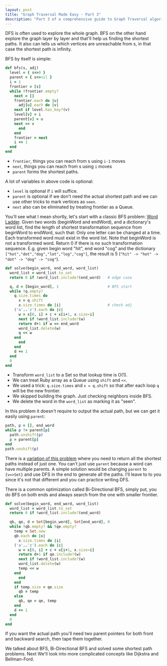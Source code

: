 ```yaml
---
layout: post
title: "Graph Traversal Made Easy - Part 3"
description: "Part 3 of a comprehensive guide to Graph Traversal algorithms which includes (Bi-Directional) Breadth First Search and solves some leetcode problems with it."
---
```


DFS is often used to explore the whole graph. BFS on the other hand explore the graph layer by layer and that'll help us finding the shortest paths. It also can tells us which vertices are unreachable from s, in that case the shortest path is infinity.

BFS by itself is simple:

```ruby
def bfs(s, adj)
  level = { s=>0 }
  parent = { s=>nil }
  i = 1
  frontier = [s]
  while !frontier.empty?
    next = []
    frontier.each do |u|
      adj[u].each do |v|
	next if level.has_key?(v)
	level[v] = i
	parent[v] = u
	next << v
      end
    end
    frontier = next
    i += 1
  end
end
```

- `frontier`, things you can reach from s using `i-1` moves
- `next`, things you can reach from s using `i` moves
- `parent` forms the shortest paths.

A lot of variables in above code is optional:

- `level` is optional if `i` will suffice.
- `parent` is optional if we don't need the actual shortest path and we can use other tricks to mark vertices as `seen`.
- `next` also can be eliminated by treating frontier as a Queue.

You'll see what I mean shortly, let's start with a classic BFS problem: [Word Ladder](https://leetcode.com/problems/word-ladder/description). Given two words (beginWord and endWord), and a dictionary's word list, find the length of shortest transformation sequence from beginWord to endWord, such that: Only one letter can be changed at a time. Each transformed word must exist in the word list. Note that beginWord is not a transformed word. Return 0 if there is no such transformation sequence. E.g. given begin word "hit", end word "cog" and the dictionary `["hot","dot","dog","lot","log","cog"]`, the result is 5 (`"hit" -> "hot" -> "dot" -> "dog" -> "cog"`).

```ruby
def solve(begin_word, end_word, word_list)
  word_list = word_list.to_set
  return 0 if !word_list.include?(end_word)   # edge case

  q, d = [begin_word], 1                      # BFS start
  while !q.empty?
    q.size.times do
      x = q.shift
      x.size.times do |i|                     # check adj
	('a'..'z').each do |c|
	  w = x[0, i] + c + x[i+1, x.size-i]
	  next if !word_list.include?(w)
	  return d+1 if w == end_word
	  word_list.delete(w)
	  q << w
	end
      end
    end
    d += 1
  end
  0
end
```

- Transform `word_list` to a Set so that lookup time is O(1).
- We can treat Ruby array as a Queue using `shift` and `<<`.
- We used a trick: `q.size.times` and `x = q.shift` so that after each loop `q` will be the new frontier.
- We skipped building the graph. Just checking neighbors inside BFS.
- We delete the word in the `word_list` as marking it as "seen".

In this problem it doesn't require to output the actual path, but we can get it easily using `parent`:

```ruby
path, p = [], end_word
while p != parent[p]
  path.unshift(p)
  p = parent[p]
end
path.unshift(p)
```

There is a [variation of this problem](https://leetcode.com/problems/word-ladder-ii/description) where you need to return all the shortest paths instead of just one. You can't just use `parent` because a word can have multiple parents. A simple solution would be changing `parent` to `{v=>Set}` and use DFS in the end to generate all the paths. I'll leave to to you since it's not that different and you can practice writing DFS.

There is a common optimization called Bi-Directional BFS, simply put, you do BFS on both ends and always search from the one with smaller frontier.

```ruby
def solve(begin_word, end_word, word_list)
  word_list = word_list.to_set
  return 0 if !word_list.include?(end_word)

  qb, qe, d = Set[begin_word], Set[end_word], 0
  while !qb.empty? && !qe.empty?
    temp = Set.new
    qb.each do |x|
      x.size.times do |i|
	('a'..'z').each do |c|
	  w = x[0, i] + c + x[i+1, x.size-i]
	  return d+1 if qe.include?(w)
	  next if !word_list.include?(w)
	  word_list.delete(w)
	  temp << w
	end
      end
    end
    if temp.size < qe.size
      qb = temp
    else
      qb, qe = qe, temp
    end
    d += 1
  end
  0
end
```

If you want the actual path you'll need two parent pointers for both front and backward search, then tape them together.

We talked about BFS, Bi-Directional BFS and solved some shortest path problems. Next We'll look into more complicated concepts like Dijkstra and Bellman-Ford.